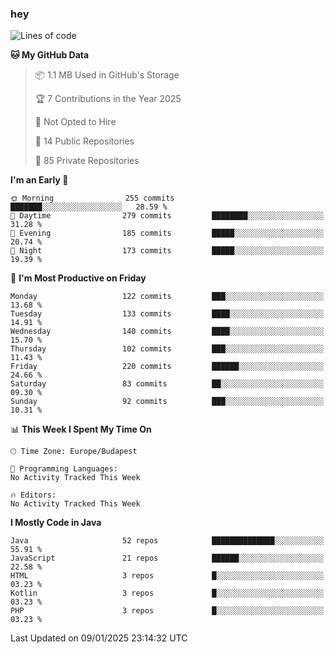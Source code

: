 ### hey

<!--START_SECTION:waka-->
![Lines of code](https://img.shields.io/badge/From%20Hello%20World%20I%27ve%20Written-1.7%20million%20lines%20of%20code-blue)

**🐱 My GitHub Data** 

> 📦 1.1 MB Used in GitHub's Storage 
 > 
> 🏆 7 Contributions in the Year 2025
 > 
> 🚫 Not Opted to Hire
 > 
> 📜 14 Public Repositories 
 > 
> 🔑 85 Private Repositories 
 > 
**I'm an Early 🐤** 

```text
🌞 Morning                255 commits         ███████░░░░░░░░░░░░░░░░░░   28.59 % 
🌆 Daytime                279 commits         ████████░░░░░░░░░░░░░░░░░   31.28 % 
🌃 Evening                185 commits         █████░░░░░░░░░░░░░░░░░░░░   20.74 % 
🌙 Night                  173 commits         █████░░░░░░░░░░░░░░░░░░░░   19.39 % 
```
📅 **I'm Most Productive on Friday** 

```text
Monday                   122 commits         ███░░░░░░░░░░░░░░░░░░░░░░   13.68 % 
Tuesday                  133 commits         ████░░░░░░░░░░░░░░░░░░░░░   14.91 % 
Wednesday                140 commits         ████░░░░░░░░░░░░░░░░░░░░░   15.70 % 
Thursday                 102 commits         ███░░░░░░░░░░░░░░░░░░░░░░   11.43 % 
Friday                   220 commits         ██████░░░░░░░░░░░░░░░░░░░   24.66 % 
Saturday                 83 commits          ██░░░░░░░░░░░░░░░░░░░░░░░   09.30 % 
Sunday                   92 commits          ███░░░░░░░░░░░░░░░░░░░░░░   10.31 % 
```


📊 **This Week I Spent My Time On** 

```text
🕑︎ Time Zone: Europe/Budapest

💬 Programming Languages: 
No Activity Tracked This Week

🔥 Editors: 
No Activity Tracked This Week
```

**I Mostly Code in Java** 

```text
Java                     52 repos            ██████████████░░░░░░░░░░░   55.91 % 
JavaScript               21 repos            ██████░░░░░░░░░░░░░░░░░░░   22.58 % 
HTML                     3 repos             █░░░░░░░░░░░░░░░░░░░░░░░░   03.23 % 
Kotlin                   3 repos             █░░░░░░░░░░░░░░░░░░░░░░░░   03.23 % 
PHP                      3 repos             █░░░░░░░░░░░░░░░░░░░░░░░░   03.23 % 
```




 Last Updated on 09/01/2025 23:14:32 UTC
<!--END_SECTION:waka-->
